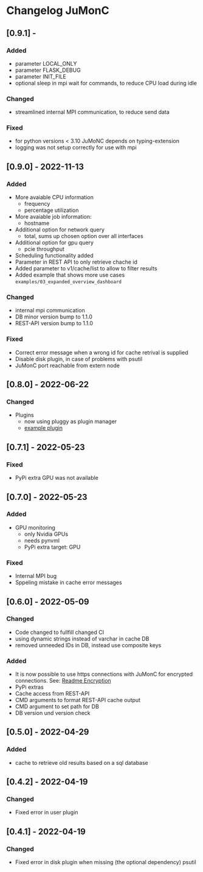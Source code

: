 # Changelog JuMonC


## [0.9.1] - 
### Added
- parameter LOCAL_ONLY
- parameter FLASK_DEBUG
- parameter INIT_FILE
- optional sleep in mpi wait for commands, to reduce CPU load during idle

### Changed
- streamlined internal MPI communication, to reduce send data

### Fixed
- for python versions < 3.10 JuMoNC depends on typing-extension
- logging was not setup correctly for use with mpi


## [0.9.0] - 2022-11-13
### Added
- More avaiable CPU information
    - frequency
    - percentage utilization
- More avaiable job information:
    - hostname
- Additional option for network query
    - total, sums up chosen option over all interfaces
- Additional option for gpu query
    - pcie throughput
- Scheduling functionality added
- Parameter in REST API to only retrieve chache id
- Added parameter to v1/cache/list to allow to filter results
- Added example that shows more use cases `examples/03_expanded_overview_dashboard`

### Changed
- internal mpi communication
- DB minor version bump to 1.1.0
- REST-API version bump to 1.1.0

### Fixed
- Correct error message when a wrong id for cache retrival is supplied
- Disable disk plugin, in case of problems with psutil
- JuMonC port reachable from extern node


## [0.8.0] - 2022-06-22
### Changed
- Plugins
    - now using pluggy as plugin manager
    - [example plugin](https://gitlab.jsc.fz-juelich.de/coec/jumonc-logparser)


## [0.7.1] - 2022-05-23
### Fixed
- PyPi extra GPU was not available


## [0.7.0] - 2022-05-23
### Added
- GPU monitoring
    - only Nvidia GPUs
    - needs pynvml
    - PyPi extra target: GPU

### Fixed
- Internal MPI bug
- Sppeling mistake in cache error messages


## [0.6.0] - 2022-05-09
### Changed
- Code changed to fullfill changed CI
- using dynamic strings instead of varchar in cache DB
- removed unneeded IDs in DB, instead use composite keys

### Added
- It is now possible to use https connections with JuMonC for encrypted connections. See: [Readme Encryption](https://gitlab.jsc.fz-juelich.de/coec/jumonc#encryption)
- PyPi extras
- Cache access from REST-API
- CMD arguments to format REST-API cache output
- CMD argument to set path for DB
- DB version und version check


## [0.5.0] - 2022-04-29
### Added
- cache to retrieve old results based on a sql database


## [0.4.2] - 2022-04-19
### Changed
- Fixed error in user plugin


## [0.4.1] - 2022-04-19
### Changed
- Fixed error in disk plugin when missing (the optional dependency) psutil
